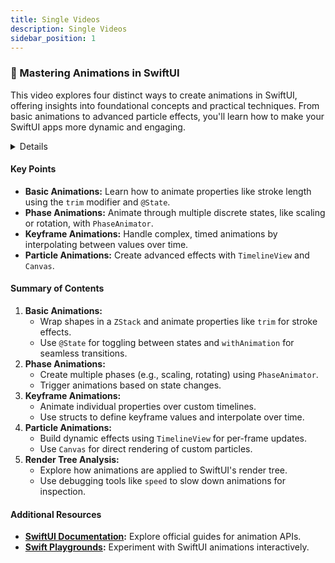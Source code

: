 ```yaml
---
title: Single Videos
description: Single Videos
sidebar_position: 1
---
```


### 🎥 Mastering Animations in SwiftUI

This video explores four distinct ways to create animations in SwiftUI, offering insights into foundational concepts and practical techniques. From basic animations to advanced particle effects, you'll learn how to make your SwiftUI apps more dynamic and engaging.

<details>

**URL:** [https://www.youtube.com/watch?v=mzpZNaseAIE](https://www.youtube.com/watch?v=mzpZNaseAIE)

**Published:** 

**Authors:** *Speaker’s name unknown*

**Tags:**  
`SwiftUI`, `Animations`, `Keyframe Animations`, `Phase Animations`, `Particle Effects`, `Render Tree`

</details>

#### Key Points
- **Basic Animations:** Learn how to animate properties like stroke length using the `trim` modifier and `@State`.
- **Phase Animations:** Animate through multiple discrete states, like scaling or rotation, with `PhaseAnimator`.
- **Keyframe Animations:** Handle complex, timed animations by interpolating between values over time.
- **Particle Animations:** Create advanced effects with `TimelineView` and `Canvas`.

#### Summary of Contents
1. **Basic Animations:**
   - Wrap shapes in a `ZStack` and animate properties like `trim` for stroke effects.
   - Use `@State` for toggling between states and `withAnimation` for seamless transitions.
2. **Phase Animations:**
   - Create multiple phases (e.g., scaling, rotating) using `PhaseAnimator`.
   - Trigger animations based on state changes.
3. **Keyframe Animations:**
   - Animate individual properties over custom timelines.
   - Use structs to define keyframe values and interpolate over time.
4. **Particle Animations:**
   - Build dynamic effects using `TimelineView` for per-frame updates.
   - Use `Canvas` for direct rendering of custom particles.
5. **Render Tree Analysis:**
   - Explore how animations are applied to SwiftUI's render tree.
   - Use debugging tools like `speed` to slow down animations for inspection.

#### Additional Resources
- **[SwiftUI Documentation](https://developer.apple.com/documentation/swiftui/):** Explore official guides for animation APIs.
- **[Swift Playgrounds](https://developer.apple.com/swift-playgrounds/):** Experiment with SwiftUI animations interactively.

<LinkCard title="Watch Full Video" href="https://www.youtube.com/watch?v=mzpZNaseAIE" />
